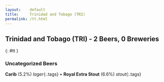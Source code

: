```yaml
---
layout:    default
title:     Trinidad and Tobago (TRI)
permalink: /tt.html
---
```


## Trinidad and Tobago (TRI) - 2 Beers, 0 Breweries
{: #tt }




### Uncategorized Beers

**Carib** (5.2%) _lager_{:.tags}  • 
**Royal Extra Stout** (6.6%) _stout_{:.tags} 



 
